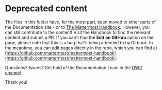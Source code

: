 # Deprecated content

The files in this folder have, for the most part, been moved to other parts of the Documentation site - or to [The Mattermost Handbook](handbook.mattermost.com). However, you can still contribute to the content! Visit the Handbook to find the relevant content and submit a PR. If you can't find the **Edit on GitHub** option on the page, please note that this is a bug that's being attended to by Gitbook. In the meantime, you can edit pages directly in the repo, which you can find at [https://github.com/mattermost/mattermost-handbook](https://github.com/mattermost/mattermost-handbook).

Questions? Issues? Get hold of the Documentation Team in the [DWG channel](https://community.mattermost.com/core/channels/dwg-documentation-working-group).

Thank you!

